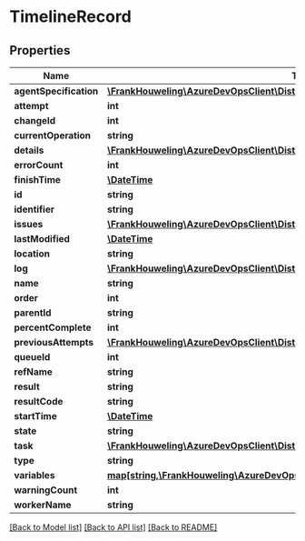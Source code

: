 # TimelineRecord

## Properties
Name | Type | Description | Notes
------------ | ------------- | ------------- | -------------
**agentSpecification** | [**\FrankHouweling\AzureDevOpsClient\DistributedTask\Model\JObject**](JObject.md) |  | [optional] 
**attempt** | **int** |  | [optional] 
**changeId** | **int** |  | [optional] 
**currentOperation** | **string** |  | [optional] 
**details** | [**\FrankHouweling\AzureDevOpsClient\DistributedTask\Model\TimelineReference**](TimelineReference.md) |  | [optional] 
**errorCount** | **int** |  | [optional] 
**finishTime** | [**\DateTime**](\DateTime.md) |  | [optional] 
**id** | **string** |  | [optional] 
**identifier** | **string** |  | [optional] 
**issues** | [**\FrankHouweling\AzureDevOpsClient\DistributedTask\Model\Issue[]**](Issue.md) |  | [optional] 
**lastModified** | [**\DateTime**](\DateTime.md) |  | [optional] 
**location** | **string** |  | [optional] 
**log** | [**\FrankHouweling\AzureDevOpsClient\DistributedTask\Model\TaskLogReference**](TaskLogReference.md) |  | [optional] 
**name** | **string** |  | [optional] 
**order** | **int** |  | [optional] 
**parentId** | **string** |  | [optional] 
**percentComplete** | **int** |  | [optional] 
**previousAttempts** | [**\FrankHouweling\AzureDevOpsClient\DistributedTask\Model\TimelineAttempt[]**](TimelineAttempt.md) |  | [optional] 
**queueId** | **int** |  | [optional] 
**refName** | **string** |  | [optional] 
**result** | **string** |  | [optional] 
**resultCode** | **string** |  | [optional] 
**startTime** | [**\DateTime**](\DateTime.md) |  | [optional] 
**state** | **string** |  | [optional] 
**task** | [**\FrankHouweling\AzureDevOpsClient\DistributedTask\Model\TaskReference**](TaskReference.md) |  | [optional] 
**type** | **string** |  | [optional] 
**variables** | [**map[string,\FrankHouweling\AzureDevOpsClient\DistributedTask\Model\VariableValue]**](VariableValue.md) |  | [optional] 
**warningCount** | **int** |  | [optional] 
**workerName** | **string** |  | [optional] 

[[Back to Model list]](../README.md#documentation-for-models) [[Back to API list]](../README.md#documentation-for-api-endpoints) [[Back to README]](../README.md)


